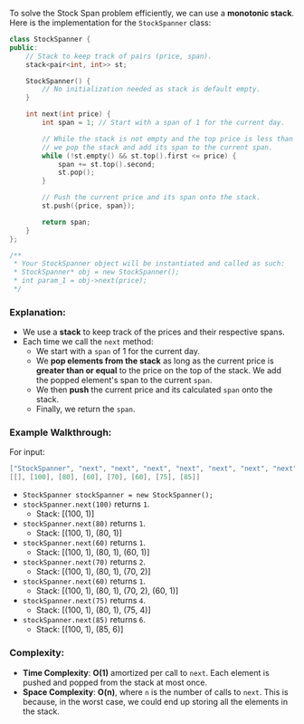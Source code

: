 To solve the Stock Span problem efficiently, we can use a **monotonic stack**. Here is the implementation for the `StockSpanner` class:

```cpp
class StockSpanner {
public:
    // Stack to keep track of pairs (price, span).
    stack<pair<int, int>> st;

    StockSpanner() {
        // No initialization needed as stack is default empty.
    }

    int next(int price) {
        int span = 1; // Start with a span of 1 for the current day.

        // While the stack is not empty and the top price is less than or equal to the current price,
        // we pop the stack and add its span to the current span.
        while (!st.empty() && st.top().first <= price) {
            span += st.top().second;
            st.pop();
        }

        // Push the current price and its span onto the stack.
        st.push({price, span});

        return span;
    }
};

/**
 * Your StockSpanner object will be instantiated and called as such:
 * StockSpanner* obj = new StockSpanner();
 * int param_1 = obj->next(price);
 */
```

### Explanation:

- We use a **stack** to keep track of the prices and their respective spans.
- Each time we call the `next` method:
  - We start with a `span` of 1 for the current day.
  - We **pop elements from the stack** as long as the current price is **greater than or equal** to the price on the top of the stack. We add the popped element's span to the current `span`.
  - We then **push** the current price and its calculated `span` onto the stack.
  - Finally, we return the `span`.

### Example Walkthrough:
For input:
```cpp
["StockSpanner", "next", "next", "next", "next", "next", "next", "next"]
[[], [100], [80], [60], [70], [60], [75], [85]]
```
- `StockSpanner stockSpanner = new StockSpanner();`
- `stockSpanner.next(100)` returns `1`.
  - Stack: [(100, 1)]
- `stockSpanner.next(80)` returns `1`.
  - Stack: [(100, 1), (80, 1)]
- `stockSpanner.next(60)` returns `1`.
  - Stack: [(100, 1), (80, 1), (60, 1)]
- `stockSpanner.next(70)` returns `2`.
  - Stack: [(100, 1), (80, 1), (70, 2)]
- `stockSpanner.next(60)` returns `1`.
  - Stack: [(100, 1), (80, 1), (70, 2), (60, 1)]
- `stockSpanner.next(75)` returns `4`.
  - Stack: [(100, 1), (80, 1), (75, 4)]
- `stockSpanner.next(85)` returns `6`.
  - Stack: [(100, 1), (85, 6)]

### Complexity:
- **Time Complexity**: **O(1)** amortized per call to `next`. Each element is pushed and popped from the stack at most once.
- **Space Complexity**: **O(n)**, where `n` is the number of calls to `next`. This is because, in the worst case, we could end up storing all the elements in the stack.